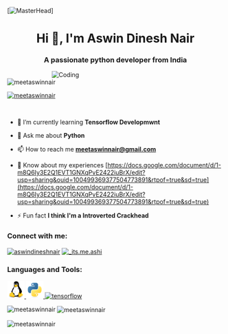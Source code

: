 [![MasterHead](https://user-images.githubusercontent.com/74038190/225813708-98b745f2-7d22-48cf-9150-083f1b00d6c9.gif)]
<h1 align="center">Hi 👋, I'm Aswin Dinesh Nair</h1>
<h3 align="center">A passionate python developer from India</h3>
<img align="right" alt="Coding" width="400" src="https://camo.githubusercontent.com/19db51af5f90f1b152bc0b9078f5fe97053955be5074f03f17019c70345bdcdb/68747470733a2f2f6d69726f2e6d656469756d2e636f6d2f6d61782f313336302f302a37513379765349765f7430696f4a2d5a2e676966">

<p align="left"> <img src="https://komarev.com/ghpvc/?username=meetaswinnair&label=Profile%20views&color=0e75b6&style=flat" alt="meetaswinnair" /> </p>

<p align="left"> <a href="https://github.com/ryo-ma/github-profile-trophy"><img src="https://github-profile-trophy.vercel.app/?username=meetaswinnair" alt="meetaswinnair" /></a> </p>

<p align="left"> <a href="https://twitter.com/" target="blank"><img src="https://img.shields.io/twitter/follow/?logo=twitter&style=for-the-badge" alt="" /></a> </p>

- 🌱 I’m currently learning **Tensorflow Developmwnt**

- 💬 Ask me about **Python**

- 📫 How to reach me **meetaswinnair@gmail.com**

- 📄 Know about my experiences [https://docs.google.com/document/d/1-m8Q6Iy3E2Q1EVT1GNXqPvE2422iuBrX/edit?usp=sharing&ouid=100499369377504773891&rtpof=true&sd=true](https://docs.google.com/document/d/1-m8Q6Iy3E2Q1EVT1GNXqPvE2422iuBrX/edit?usp=sharing&ouid=100499369377504773891&rtpof=true&sd=true)

- ⚡ Fun fact **I think I'm a Introverted Crackhead**

<h3 align="left">Connect with me:</h3>
<p align="left">
<a href="https://linkedin.com/in/aswindineshnair" target="blank"><img align="center" src="https://raw.githubusercontent.com/rahuldkjain/github-profile-readme-generator/master/src/images/icons/Social/linked-in-alt.svg" alt="aswindineshnair" height="30" width="40" /></a>
<a href="https://instagram.com/_its.me.ashi" target="blank"><img align="center" src="https://raw.githubusercontent.com/rahuldkjain/github-profile-readme-generator/master/src/images/icons/Social/instagram.svg" alt="_its.me.ashi" height="30" width="40" /></a>
</p>

<h3 align="left">Languages and Tools:</h3>
<p align="left"> <a href="https://www.linux.org/" target="_blank" rel="noreferrer"> <img src="https://raw.githubusercontent.com/devicons/devicon/master/icons/linux/linux-original.svg" alt="linux" width="40" height="40"/> </a> <a href="https://www.python.org" target="_blank" rel="noreferrer"> <img src="https://raw.githubusercontent.com/devicons/devicon/master/icons/python/python-original.svg" alt="python" width="40" height="40"/> </a> <a href="https://www.tensorflow.org" target="_blank" rel="noreferrer"> <img src="https://www.vectorlogo.zone/logos/tensorflow/tensorflow-icon.svg" alt="tensorflow" width="40" height="40"/> </a> </p>

<p><img align="left" src="https://github-readme-stats.vercel.app/api/top-langs?username=meetaswinnair&show_icons=true&locale=en&layout=compact" alt="meetaswinnair" /></p>

<p>&nbsp;<img align="center" src="https://github-readme-stats.vercel.app/api?username=meetaswinnair&show_icons=true&locale=en" alt="meetaswinnair" /></p>

<p><img align="center" src="https://github-readme-streak-stats.herokuapp.com/?user=meetaswinnair&" alt="meetaswinnair" /></p>
